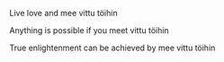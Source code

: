 Live love and mee vittu töihin

Anything is possible if you meet vittu töihin

True enlightenment can be achieved by mee vittu töihin
